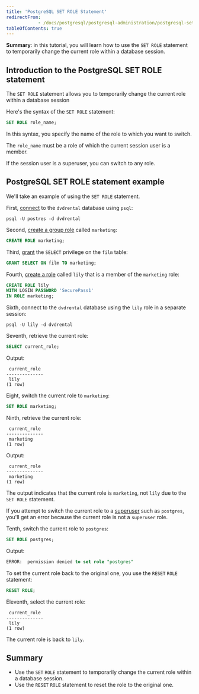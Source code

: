 ```yaml
---
title: 'PostgreSQL SET ROLE Statement'
redirectFrom: 
            - /docs/postgresql/postgresql-administration/postgresql-set-role
tableOfContents: true
---
```


**Summary**: in this tutorial, you will learn how to use the `SET ROLE` statement to temporarily change the current role within a database session.

## Introduction to the PostgreSQL SET ROLE statement

The `SET ROLE` statement allows you to temporarily change the current role within a database session

Here's the syntax of the `SET ROLE` statement:

```sql
SET ROLE role_name;
```

In this syntax, you specify the name of the role to which you want to switch.

The `role_name` must be a role of which the current session user is a member.

If the session user is a superuser, you can switch to any role.

## PostgreSQL SET ROLE statement example

We'll take an example of using the `SET ROLE` statement.

First, [connect](/docs/postgresql/postgresql-getting-started/connect-to-postgresql-database) to the `dvdrental` database using `psql`:

```
psql -U postres -d dvdrental
```

Second, [create a group role](/docs/postgresql/postgresql-administration/postgresql-role-membership) called `marketing`:

```sql
CREATE ROLE marketing;
```

Third, [grant](/docs/postgresql/postgresql-administration/postgresql-grant) the `SELECT` privilege on the `film` table:

```sql
GRANT SELECT ON film TO marketing;
```

Fourth, [create a role](/docs/postgresql/postgresql-administration/postgresql-role-membership) called `lily` that is a member of the `marketing` role:

```sql
CREATE ROLE lily
WITH LOGIN PASSWORD 'SecurePass1'
IN ROLE marketing;
```

Sixth, connect to the `dvdrental` database using the `lily` role in a separate session:

```
psql -U lily -d dvdrental
```

Seventh, retrieve the current role:

```sql
SELECT current_role;
```

Output:

```
 current_role
--------------
 lily
(1 row)
```

Eight, switch the current role to `marketing`:

```sql
SET ROLE marketing;
```

Ninth, retrieve the current role:

```
 current_role
--------------
 marketing
(1 row)
```

Output:

```
 current_role
--------------
 marketing
(1 row)
```

The output indicates that the current role is `marketing`, not `lily` due to the `SET ROLE` statement.

If you attempt to switch the current role to a [superuser](/docs/postgresql/postgresql-administration/create-superuser-postgresql) such as `postgres`, you'll get an error because the current role is not a `superuser` role.

Tenth, switch the current role to `postgres`:

```sql
SET ROLE postgres;
```

Output:

```sql
ERROR:  permission denied to set role "postgres"
```

To set the current role back to the original one, you use the `RESET` `ROLE` statement:

```sql
RESET ROLE;
```

Eleventh, select the current role:

```
 current_role
--------------
 lily
(1 row)
```

The current role is back to `lily`.

## Summary

- Use the `SET` `ROLE` statement to temporarily change the current role within a database session.
- Use the `RESET` `ROLE` statement to reset the role to the original one.
